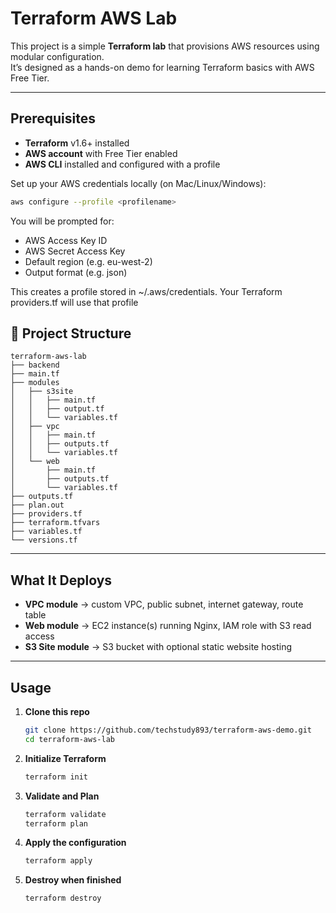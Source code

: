 # Terraform AWS Lab

This project is a simple **Terraform lab** that provisions AWS resources using modular configuration.  
It’s designed as a hands-on demo for learning Terraform basics with AWS Free Tier.

---

## Prerequisites

- **Terraform** v1.6+ installed  
- **AWS account** with Free Tier enabled  
- **AWS CLI** installed and configured with a profile  

Set up your AWS credentials locally (on Mac/Linux/Windows):

```bash
aws configure --profile <profilename>
```
You will be prompted for:
- AWS Access Key ID
- AWS Secret Access Key
- Default region (e.g. eu-west-2)
- Output format (e.g. json)

This creates a profile stored in ~/.aws/credentials.
Your Terraform providers.tf will use that profile

## 📂 Project Structure
```text
terraform-aws-lab
├── backend
├── main.tf
├── modules
│   ├── s3site
│   │   ├── main.tf
│   │   ├── output.tf
│   │   └── variables.tf
│   ├── vpc
│   │   ├── main.tf
│   │   ├── outputs.tf
│   │   └── variables.tf
│   └── web
│       ├── main.tf
│       ├── outputs.tf
│       └── variables.tf
├── outputs.tf
├── plan.out
├── providers.tf
├── terraform.tfvars
├── variables.tf
└── versions.tf
```
---

## What It Deploys
- **VPC module** → custom VPC, public subnet, internet gateway, route table  
- **Web module** → EC2 instance(s) running Nginx, IAM role with S3 read access  
- **S3 Site module** → S3 bucket with optional static website hosting  

---

## Usage

1. **Clone this repo**
   ```bash
   git clone https://github.com/techstudy893/terraform-aws-demo.git
   cd terraform-aws-lab
   ```
2. **Initialize Terraform**
   ```bash 
   terraform init
   ```
3. **Validate and Plan**
   ```bash
   terraform validate
   terraform plan
   ```
4. **Apply the configuration**
   ```bash
   terraform apply
   ```
5. **Destroy when finished**   
   ```bash
   terraform destroy
   ```

